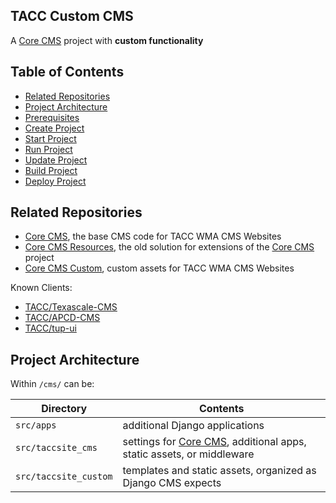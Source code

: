 ## TACC Custom CMS

A [Core CMS] project with **custom functionality**

## Table of Contents

- [Related Repositories](#related-repositories)
- [Project Architecture](#project-architecture)
- [Prerequisites](https://github.com/TACC/Core-CMS#prerequisites)
- [Create Project](./create-project.md)
- [Start Project](./start-project.md)
- [Run Project](./run-project.md)
- [Update Project](./update-project.md)
- [Build Project](./build-project.md)
- [Deploy Project](https://tacc-main.atlassian.net/wiki/x/cwVv)

## Related Repositories

- [Core CMS], the base CMS code for TACC WMA CMS Websites
- [Core CMS Resources], the old solution for extensions of the [Core CMS] project
- [Core CMS Custom], custom assets for TACC WMA CMS Websites

Known Clients:
- [TACC/Texascale-CMS](https://github.com/TACC/Texascale-CMS)
- [TACC/APCD-CMS](https://github.com/TACC/APCD-CMS)
- [TACC/tup-ui](https://github.com/TACC/tup-ui)

## Project Architecture

Within `/cms/` can be:

| Directory | Contents |
| - | - |
| `src/apps` | additional Django applications |
| `src/taccsite_cms` | settings for [Core CMS], additional apps, static assets, or middleware |
| `src/taccsite_custom` | templates and static assets, organized as Django CMS expects |


<!-- Link Aliases -->

[Core CMS]: https://github.com/TACC/Core-CMS
[Core CMS Custom]: https://github.com/TACC/Core-CMS-Custom
[Core CMS Resources]: https://github.com/TACC/Core-CMS-Resources
